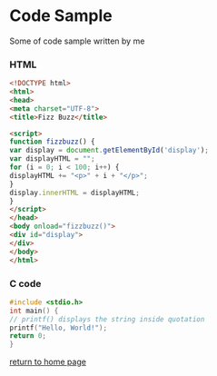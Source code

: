 # Code Sample

Some of code sample written by me

### HTML
```html
<!DOCTYPE html>
<html>
<head>
<meta charset="UTF-8">
<title>Fizz Buzz</title>

<script>
function fizzbuzz() {
var display = document.getElementById('display');
var displayHTML = "";
for (i = 0; i < 100; i++) {
displayHTML += "<p>" + i + "</p>";
}
display.innerHTML = displayHTML;
}
</script>
</head>
<body onload="fizzbuzz()">
<div id="display">
</div>
</body>
</html>
```

### C code

```c
#include <stdio.h>
int main() {
// printf() displays the string inside quotation
printf("Hello, World!");
return 0;
}
```

[return to home page](./README.md)

